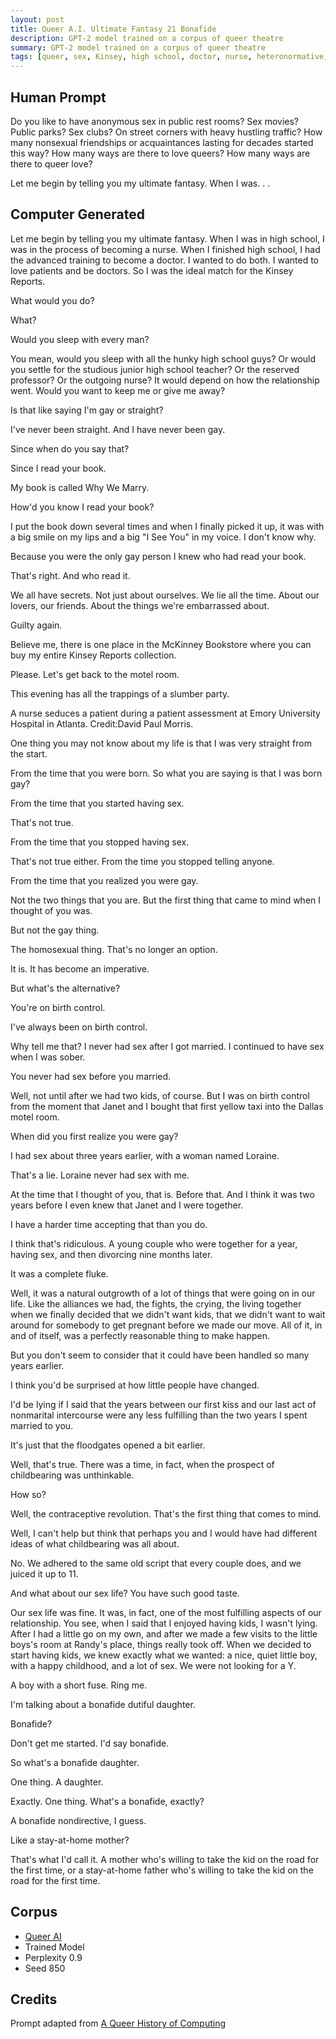 ```yaml
---
layout: post
title: Queer A.I. Ultimate Fantasy 21 Bonafide
description: GPT-2 model trained on a corpus of queer theatre
summary: GPT-2 model trained on a corpus of queer theatre
tags: [queer, sex, Kinsey, high school, doctor, nurse, heteronormative, marriage, divorce, birth control, slumber party, stay-at-home, Emory University Hospital, Atlanta, GPT-2, RunwayML]
---
```


## Human Prompt

Do you like to have anonymous sex in public rest rooms? Sex movies? Public parks? Sex clubs? On street corners with heavy hustling traffic? How many nonsexual friendships or acquaintances lasting for decades started this way? How many ways are there to love queers? How many ways are there to queer love?

Let me begin by telling you my ultimate fantasy. When I was. . .

## Computer Generated

Let me begin by telling you my ultimate fantasy. When I was in high school, I was in the process of becoming a nurse. When I finished high school, I had the advanced training to become a doctor. I wanted to do both. I wanted to love patients and be doctors. So I was the ideal match for the Kinsey Reports.

What would you do?

What?

Would you sleep with every man?

You mean, would you sleep with all the hunky high school guys? Or would you settle for the studious junior high school teacher? Or the reserved professor? Or the outgoing nurse?
It would depend on how the relationship went. Would you want to keep me or give me away?

Is that like saying I'm gay or straight?

I've never been straight. And I have never been gay.

Since when do you say that?

Since I read your book.

My book is called Why We Marry.

How'd you know I read your book?

I put the book down several times and when I finally picked it up, it was with a big smile on my lips and a big "I See You" in my voice. I don't know why.

Because you were the only gay person I knew who had read your book.

That's right. And who read it.

We all have secrets. Not just about ourselves. We lie all the time. About our lovers, our friends. About the things we're embarrassed about.

Guilty again.

Believe me, there is one place in the McKinney Bookstore where you can buy my entire Kinsey Reports collection.

Please. Let's get back to the motel room.

This evening has all the trappings of a slumber party.

A nurse seduces a patient during a patient assessment at Emory University Hospital in Atlanta. Credit:David Paul Morris.

One thing you may not know about my life is that I was very straight from the start.

From the time that you were born. So what you are saying is that I was born gay?

From the time that you started having sex.

That's not true.

From the time that you stopped having sex.

That's not true either. From the time you stopped telling anyone.

From the time that you realized you were gay.

Not the two things that you are. But the first thing that came to mind when I thought of you was.

But not the gay thing.

The homosexual thing. That's no longer an option.

It is. It has become an imperative.

But what's the alternative?

You're on birth control.

I've always been on birth control.

Why tell me that? I never had sex after I got married. I continued to have sex when I was sober.

You never had sex before you married.

Well, not until after we had two kids, of course. But I was on birth control from the moment that Janet and I bought that first yellow taxi into the Dallas motel room.

When did you first realize you were gay?

I had sex about three years earlier, with a woman named Loraine.

That's a lie. Loraine never had sex with me.

At the time that I thought of you, that is. Before that. And I think it was two years before I even knew that Janet and I were together.

I have a harder time accepting that than you do.

I think that's ridiculous. A young couple who were together for a year, having sex, and then divorcing nine months later.

It was a complete fluke.

Well, it was a natural outgrowth of a lot of things that were going on in our life. Like the alliances we had, the fights, the crying, the living together when we finally decided that we didn't want kids, that we didn't want to wait around for somebody to get pregnant before we made our move. All of it, in and of itself, was a perfectly reasonable thing to make happen.

But you don't seem to consider that it could have been handled so many years earlier.

I think you'd be surprised at how little people have changed.

I'd be lying if I said that the years between our first kiss and our last act of nonmarital intercourse were any less fulfilling than the two years I spent married to you.

It's just that the floodgates opened a bit earlier.

Well, that's true. There was a time, in fact, when the prospect of childbearing was unthinkable.

How so?

Well, the contraceptive revolution. That's the first thing that comes to mind.

Well, I can't help but think that perhaps you and I would have had different ideas of what childbearing was all about.

No. We adhered to the same old script that every couple does, and we juiced it up to 11.

And what about our sex life? You have such good taste.

Our sex life was fine. It was, in fact, one of the most fulfilling aspects of our relationship. You see, when I said that I enjoyed having kids, I wasn't lying. After I had a little go on my own, and after we made a few visits to the little boys's room at Randy's place, things really took off. When we decided to start having kids, we knew exactly what we wanted: a nice, quiet little boy, with a happy childhood, and a lot of sex. We were not looking for a Y.

A boy with a short fuse. Ring me.

I'm talking about a bonafide dutiful daughter.

Bonafide?

Don't get me started. I'd say bonafide.

So what's a bonafide daughter.

One thing. A daughter.

Exactly. One thing. What's a bonafide, exactly?

A bonafide nondirective, I guess.

Like a stay-at-home mother?

That's what I'd call it. A mother who's willing to take the kid on the road for the first time, or a stay-at-home father who's willing to take the kid on the road for the first time.

## Corpus

- [Queer AI](/queerai)
- Trained Model
- Perplexity 0.9
- Seed 850

## Credits

Prompt adapted from [A Queer History of Computing](https://rhizome.org/editorial/2013/feb/19/queer-computing-1/)
